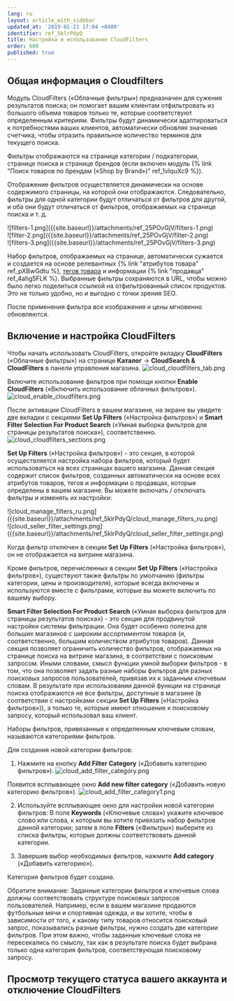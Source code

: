 ```yaml
---
lang: ru
layout: article_with_sidebar
updated_at: '2019-01-21 17:04 +0400'
identifier: ref_5klrPdyQ
title: Настройка и использование CloudFilters
order: 600
published: true
---
```

## Общая информация о Cloudfilters
Модуль CloudFilters («Облачные фильтры») предназначен для сужения результатов поиска; он помогает вашим клиентам отфильтровать из большого объема товаров только те, которые соответствуют определенным критериям. Фильтры будут динамически адаптироваться к потребностями ваших клиентов, автоматически обновляя значения счетчика, чтобы отразить правильное количество терминов для текущего поиска.

Фильтры отображаются на странице категории / подкатегории, странице поиска и странице брендов (если включен модуль {% link "Поиск товаров по брендам («Shop by Brand»)" ref_1vIquXc9 %}).

Отображение фильтров осуществляется динамически на основе содержимого страницы, на которой они отображаются. Следовательно, фильтры для одной категории будут отличаться от фильтров для другой, и оба они будут отличаться от фильтров, отображаемых на странице поиска и т. д.

<div class="ui stackable three column grid">
  <div class="column" markdown="span">![filters-1.png]({{site.baseurl}}/attachments/ref_25POvGjV/filters-1.png)</div>
  <div class="column" markdown="span">![filter-2.png]({{site.baseurl}}/attachments/ref_25POvGjV/filter-2.png)</div>
  <div class="column" markdown="span">![filters-3.png]({{site.baseurl}}/attachments/ref_25POvGjV/filters-3.png)</div>
</div>

Набор фильтров, отображаемых на странице, автоматически сужается и создается на основе релевантных {% link "атрибутов товара" ref_pXBwGdtu %}, [тегов товара](https://kb.x-cart.com/modules/product_tags.html) и информации {% link "продавца" ref_4ahg5FLK %}. Выбранные фильтры сохраняются в URL, чтобы можно было легко поделиться ссылкой на отфильтрованный список продуктов. Это не только удобно, но и выгодно с точки зрения SEO.

После применения фильтра все изображения и цены мгновенно обновляются.

## Включение и настройка CloudFilters
Чтобы начать использовать CloudFilters, откройте вкладку **CloudFilters** («Облачные фильтры») на странице **Каталог** -> **CloudSearch & CloudFilters** в панели управления магазина.
![cloud_cloudfilters_tab.png]({{site.baseurl}}/attachments/ref_5klrPdyQ/cloud_cloudfilters_tab.png)

Включите использование фильтров при помощи кнопки **Enable CloudFilters** («Включить использование облачных фильтров»).
![cloud_enable_cloudfilters.png]({{site.baseurl}}/attachments/ref_5klrPdyQ/cloud_enable_cloudfilters.png)

После активации CloudFilters в вашем магазине, на экране вы увидите две вкладки с секциями **Set Up Filters** («Настройка фильтров») и **Smart Filter Selection For Product Search** («Умная выборка фильтров для страницы результатов поиска»), соответственно.
![cloud_cloudfilters_sections.png]({{site.baseurl}}/attachments/ref_5klrPdyQ/cloud_cloudfilters_sections.png)

**Set Up Filters** («Настройка фильтров») - это секция, в которой осуществляется настройка набора фильтров, который будет использоваться на всех страницах вашего магазина. Данная секция содержит список фильтров, созданных автоматически на основе всех атрибутов товаров, тегов и информации о продавцах, которые определены в вашем магазине. Вы можете включать / отключать фильтры и изменять их настройки:

<div class="ui stackable two column grid">
  <div class="column" markdown="span">![cloud_manage_filters_ru.png]({{site.baseurl}}/attachments/ref_5klrPdyQ/cloud_manage_filters_ru.png)
</div>
  <div class="column" markdown="span">![cloud_seller_filter_settings.png]({{site.baseurl}}/attachments/ref_5klrPdyQ/cloud_seller_filter_settings.png)
</div>
</div>

Когда фильтр отключен в секции **Set Up Filters** («Настройка фильтров»), он не отображается на витрине магазина. 

Кроме фильтров, перечисленных в секции **Set Up Filters** («Настройка фильтров»), существуют также фильтры по умолчанию (фильтры категории, цены и производителя), которые всегда включены и используются вместе с фильтрами, которые вы можете включить по вашему выбору.

**Smart Filter Selection For Product Search** («Умная выборка фильтров для страницы результатов поиска») - это секция для продвинутой настройки системы фильтрации. Она будет особенно полезна для больших магазинов с широким ассортиментом товаров (и, соответственно, большим количеством атрибутов товаров). Данная секция позволяет ограничить количество фильтров, отображаемых на странице поиска на витрине магазина, в соответствии с поисковым запросом. Иными словами, смысл функции умной выборки фильтров - в том, что она позволяет задать разные наборы фильтров для разных поисковых запросов пользователей, привязав их к заданным ключевым словам. В результате при использовании данной функции на странице поиска отображаются не все фильтры, доступные в магазине (в соответствии с настройками секции **Set Up Filters** («Настройка фильтров»)), а только те, которые имеют отношение к поисковому запросу, который использовал ваш клиент.

Наборы фильтров, привязанные к определенным ключевым словам, называются категориями фильтров.

Для создания новой категории фильтров:

1. Нажмите на кнопку **Add Filter Category** («Добавить категорию фильтров»).
![cloud_add_filter_category.png]({{site.baseurl}}/attachments/ref_5klrPdyQ/cloud_add_filter_category.png)

Появится всплывающее окно **Add new filter category** («Добавить новую категорию фильтров»).
![cloud_add_filter_category1.png]({{site.baseurl}}/attachments/ref_5klrPdyQ/cloud_add_filter_category1.png)

2. Используйте всплывающее окно для настройки новой категории фильтров: 
   В поле **Keywords** («Ключевые слова») укажите ключевое слово или слова, к которым вы хотите привязать набор фильтров данной категории; затем в поле **Filters** («Фильтры») выберите из списка фильтры, которые должны соответствовать данной категории. 

3. Завершив выбор необходимых фильтров, нажмите **Add category** («Добавить категорию»).

Категория фильтров будет создана.

Обратите внимание: Заданные категории фильтров и ключевые слова должны соответствовать структуре поисковых запросов пользователей. Например, если в вашем магазине продаются футбольные мячи и спортивная одежда, и вы хотите, чтобы в зависимости от того, к какому типу товаров относится поисковый запрос, показывались разные фильтры, нужно создать две категории фильтров. При этом важно, чтобы заданные ключевые слова не пересекались по смыслу, так как в результате поиска будет выбрана только одна категория фильтров, соответствующая поисковому запросу.

## Просмотр текущего статуса вашего аккаунта и отключение CloudFilters